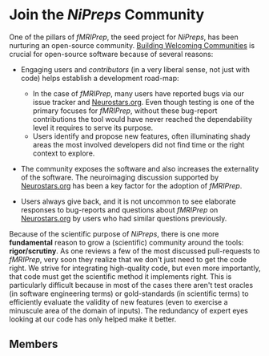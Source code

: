 # Join the *NiPreps* Community

One of the pillars of *fMRIPrep*, the seed project for *NiPreps*,
has been nurturing an open-source community.
[Building Welcoming Communities](https://opensource.guide/building-community/)
is crucial for open-source software because of several reasons:

  * Engaging users and *contributors* (in a very liberal sense, not just with code)
    helps establish a development road-map:

      * In the case of *fMRIPrep*, many users have reported bugs via our issue
        tracker and [Neurostars.org].
        Even though testing is one of the primary focuses for *fMRIPrep*, without these
        bug-report contributions the tool would have never reached the dependability level
        it requires to serve its purpose.
      * Users identify and propose new features, often illuminating shady areas the
        most involved developers did not find time or the right context to explore.

  * The community exposes the software and also increases the externality of the software.
    The neuroimaging discussion supported by [Neurostars.org]
    has been a key factor for the adoption of *fMRIPrep*.

  * Users always give back, and it is not uncommon to see elaborate responses
    to bug-reports and questions about *fMRIPrep* on [Neurostars.org]
    by users who had similar questions previously.

Because of the scientific purpose of *NiPreps*, there is one more **fundamental**
reason to grow a (scientific) community around the tools: **rigor/scrutiny**.
As one reviews a few of the most discussed pull-requests to *fMRIPrep*, very soon
they realize that we don't just need to get the code right.
We strive for integrating high-quality code, but even more importantly, that code
must get the scientific method it implements right.
This is particularly difficult because in most of the cases there aren't
test oracles (in software engineering terms) or gold-standards (in scientific terms)
to efficiently evaluate the validity of new features (even to exercise a minuscule area
of the domain of inputs).
The redundancy of expert eyes looking at our code has only helped make it better.

## Members


[Neurostars.org]: https://neurostars.org
